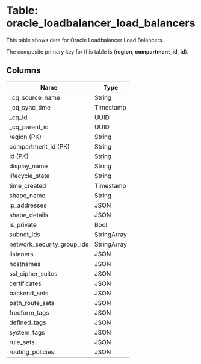 # Table: oracle_loadbalancer_load_balancers

This table shows data for Oracle Loadbalancer Load Balancers.

The composite primary key for this table is (**region**, **compartment_id**, **id**).

## Columns

| Name          | Type          |
| ------------- | ------------- |
|_cq_source_name|String|
|_cq_sync_time|Timestamp|
|_cq_id|UUID|
|_cq_parent_id|UUID|
|region (PK)|String|
|compartment_id (PK)|String|
|id (PK)|String|
|display_name|String|
|lifecycle_state|String|
|time_created|Timestamp|
|shape_name|String|
|ip_addresses|JSON|
|shape_details|JSON|
|is_private|Bool|
|subnet_ids|StringArray|
|network_security_group_ids|StringArray|
|listeners|JSON|
|hostnames|JSON|
|ssl_cipher_suites|JSON|
|certificates|JSON|
|backend_sets|JSON|
|path_route_sets|JSON|
|freeform_tags|JSON|
|defined_tags|JSON|
|system_tags|JSON|
|rule_sets|JSON|
|routing_policies|JSON|